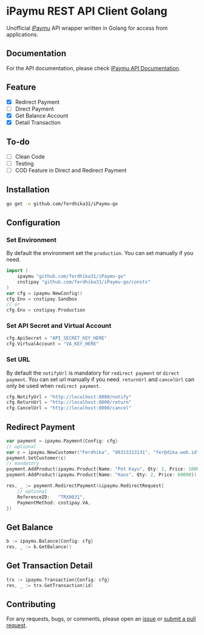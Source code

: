 iPaymu REST API Client Golang
==============

Unofficial [iPaymu](https://ipaymu.com) API wrapper written in Golang for access from applications.

## Documentation

For the API documentation, please check [iPaymu API Documentation](https://ipaymu.com/en/api-documentation/).

## Feature

- [x] Redirect Payment
- [ ] Direct Payment
- [x] Get Balance Account
- [x] Detail Transaction

## To-do
- [ ] Clean Code
- [ ] Testing
- [ ] COD Feature in Direct and Redirect Payment

## Installation

```bash
go get -u github.com/ferdhika31/iPaymu-go
```

## Configuration

### Set Environment
By default the environment set the `production`. You can set manually if you need.

```go
import (
    ipaymu "github.com/ferdhika31/iPaymu-go"
    cnstipay "github.com/ferdhika31/iPaymu-go/consts"
)
var cfg = ipaymu.NewConfig()
cfg.Env = cnstipay.Sandbox
// or
cfg.Env = cnstipay.Production
```

### Set API Secret and Virtual Account

```go
cfg.ApiSecret = "API_SECRET_KEY_HERE"
cfg.VirtualAccount = "VA_KEY_HERE"
```

### Set URL

By default the `notifyUrl` is mandatory for `redirect payment` or `direct payment`. You can set url manually if you need. `returnUrl` and `cancelUrl` can only be used when `redirect payment`.

```go
cfg.NotifyUrl = "http://localhost:8000/notify"
cfg.ReturnUrl = "http://localhost:8000/return"
cfg.CancelUrl = "http://localhost:8000/cancel"
```

## Redirect Payment

```go
var payment = ipaymu.Payment{Config: cfg}
// optional
var c = ipaymu.NewCustomer("Ferdhika", "08313213131", "fer@dika.web.id")
payment.SetCustomer(c)
// mandatory
payment.AddProduct(ipaymu.Product{Name: "Pot Kayu", Qty: 1, Price: 18000})
payment.AddProduct(ipaymu.Product{Name: "Kaos", Qty: 2, Price: 60000})

res, _ := payment.RedirectPayment(&ipaymu.RedirectRequest{
    // optional
    ReferenceID:   "TRX0031",
    PaymentMethod: cnstipay.VA,
})
```

## Get Balance

```go
b := ipaymu.Balance{Config: cfg}
res, _ := b.GetBalance()
```

## Get Transaction Detail

```go
trx := ipaymu.Transaction{Config: cfg}
res, _ := trx.GetTransaction(id)
```

## Contributing

For any requests, bugs, or comments, please open an [issue](https://github.com/ferdhika31/iPaymu-go/issues) or [submit a pull request](https://github.com/ferdhika31/iPaymu-go/pulls).